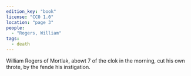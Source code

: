 ```yaml
---
edition_key: "book"
license: "CC0 1.0"
location: "page 3"
people:
  - "Rogers, William"
tags:
  - death
---
```

William Rogers of Mortlak, abowt 7 of the clok in
the morning, cut his own throte, by the fende his instigation.
